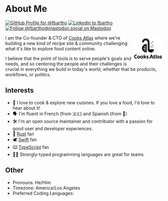 # About Me

[![GitHub Profile for @fbartho](https://img.shields.io/badge/GitHub-%40fbartho-239a3b.svg)](https://github.com/fbartho)
[![LinkedIn to fbartho](https://img.shields.io/badge/Linked-in-0c66c3.svg)](https://www.linkedin.com/in/fbartho/)
[![Follow @fbartho@mastodon.social on Mastodon](https://img.shields.io/mastodon/follow/108196760535579897)](https://mastodon.social/@fbartho)

<a alt="Visit Cooks Atlas" href="https://www.cooksatlas.com"><img alt="Cooks Atlas Logo" src="./CooksAtlas-LogoLockUp.svg" width="100px" align="right" /></a>

I am the Co-founder & CTO of [Cooks Atlas](https://www.cooksatlas.com/) where we're building a new kind of recipe site & community challenging what it's like to explore food content online.

I believe that the point of tools is to serve people's goals and needs, and so centering the people and their challenges is crucial in everything we build in today's world, whether that be products, workflows, or politics.

## Interests

- 🍴 I love to cook & explore new cuisines. If you love a food, I'd love to hear about it!
- 🗣️ I'm fluent in French (from 🇧🇪) and Spanish (from 🏫)
- 🛠️ I'm an open source maintainer and contributor with a passion for good user and developer experiences.
- 🦀 [Rust](rust-lang.org) fan
- 🕊️ [Swift](swift.org) fan
- ⌨️ [TypeScript](https://www.typescriptlang.org) fan
- 💪🏼 Strongly-typed programming languages are great for teams

## Other

- Pronouns: He/Him
- Timezone: America/Los Angeles
- Preferred Coding Languages:
